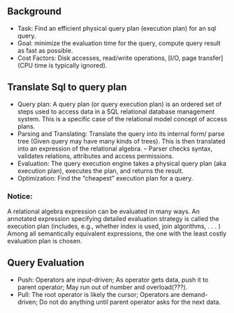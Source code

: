 ## Background
+    Task: Find an efficient physical query plan (execution plan) for an sql query.
+    Goal: minimize the evaluation time for the query, compute query result as fast as possible.
+    Cost Factors: Disk accesses, read/write operations, [I/O, page transfer] (CPU time is typically ignored).

## Translate Sql to query plan
+    Query plan: A query plan (or query execution plan) is an ordered set of steps used to access data in a SQL relational database management system. This is a specific case of the relational model concept of access plans.
+    Parsing and Translating: Translate the query into its internal form/ parse tree (Given query may have many kinds of trees). This is then translated into an expression of the relational algebra. – Parser checks syntax, validates relations, attributes and access permissions.
+    Evaluation: The query execution engine takes a physical query plan (aka execution plan), executes the plan, and returns the result.
+    Optimization: Find the “cheapest” execution plan for a query.

### Notice:
A relational algebra expression can be evaluated in many ways. An annotated expression specifying detailed evaluation strategy is called the execution plan (includes, e.g., whether index is used, join algorithms, . . . ) Among all semantically equivalent expressions, the one with the least costly evaluation plan is chosen.

## Query Evaluation
-    Push: Operators are input-driven; As operator gets data, push it to parent operator; May run out of number and overload(???).
-    Pull: The root operator is likely the cursor; Operators are demand-driven; Do not do anything until parent operator asks for the next data.
